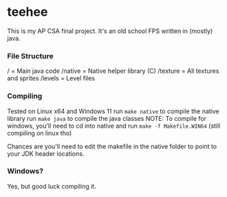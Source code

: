 # teehee
This is my AP CSA final project. It's an old school FPS written in (mostly) java.

### File Structure
/ = Main java code
/native = Native helper library (C)
/texture = All textures and sprites
/levels = Level files

### Compiling
Tested on Linux x64 and Windows 11
run `make native` to compile the native library
run `make java` to compile the java classes
NOTE: To compile for windows, you'll need to cd into native and run `make -f Makefile.WIN64` (still compiling on linux tho)

Chances are you'll need to edit the makefile in the native folder to point to your JDK header locations.

### Windows?
Yes, but good luck compiling it.